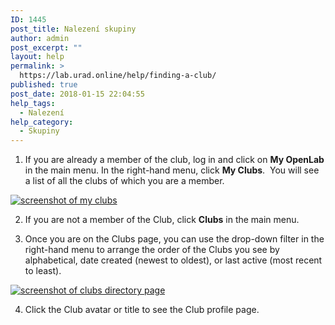 ```yaml
---
ID: 1445
post_title: Nalezení skupiny
author: admin
post_excerpt: ""
layout: help
permalink: >
  https://lab.urad.online/help/finding-a-club/
published: true
post_date: 2018-01-15 22:04:55
help_tags:
  - Nalezení
help_category:
  - Skupiny
---
```

1. If you are already a member of the club, log in and click on <strong>My OpenLab</strong> in the main menu. In the right-hand menu, click <strong>My Clubs</strong>.  You will see a list of all the clubs of which you are a member.

<a href="https://lab.urad.online/wp-content/uploads/2012/09/Finding_Club_1_v2.png"><img class="alignnone wp-image-36203 size-full" title="Finding_club_1" src="https://openlab.citytech.cuny.edu/wp-content/uploads/2012/09/Finding_Club_1_v2.png" alt="screenshot of my clubs" /></a>

2. If you are not a member of the Club, click <strong>Clubs</strong> in the main menu.

3. Once you are on the Clubs page, you can use the drop-down filter in the right-hand menu to arrange the order of the Clubs you see by alphabetical, date created (newest to oldest), or last active (most recent to least).

<a href="https://lab.urad.online/wp-content/uploads/2012/09/Finding_Club_2_v2.png"><img class="alignnone wp-image-36205 size-full" title="Finding_club_2" src="https://openlab.citytech.cuny.edu/wp-content/uploads/2012/09/Finding_Club_2_v2.png" alt="screenshot of clubs directory page" /></a>

4. Click the Club avatar or title to see the Club profile page.